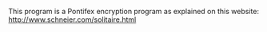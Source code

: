 This program is a Pontifex encryption program as explained on this website:
http://www.schneier.com/solitaire.html